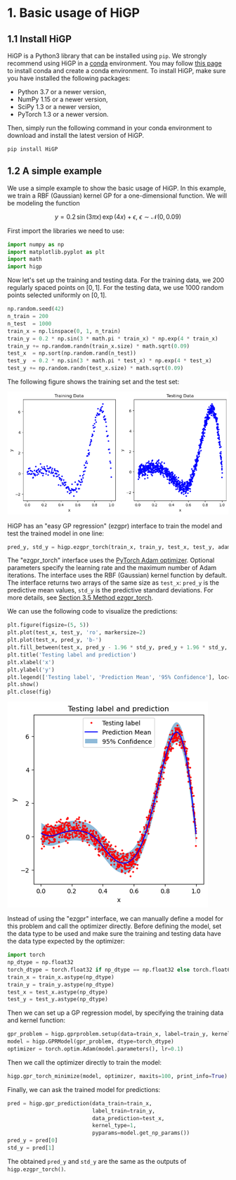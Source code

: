 # 1. Basic usage of HiGP

## 1.1 Install HiGP

HiGP is a Python3 library that can be installed using `pip`. We strongly recommend using HiGP in a [conda](https://www.anaconda.com/blog/understanding-conda-and-pip) environment. You may follow [this page](https://conda.io/projects/conda/en/latest/user-guide/tasks/manage-environments.html) to install conda and create a conda environment. To install HiGP, make sure you have installed the following packages:

* Python 3.7 or a newer version,
* NumPy 1.15 or a newer version,
* SciPy 1.3 or a newer version,
* PyTorch 1.3 or a newer version.

Then, simply run the following command in your conda environment to download and install the latest version of HiGP.

```python
pip install HiGP
```

## 1.2 A simple example

We use a simple example to show the basic usage of HiGP. In this example, we train a RBF (Gaussian) kernel GP for a one-dimensional function. We will be modeling the function

```math
y = 0.2 \, \sin(3 \pi x) \, \exp(4x) + \epsilon, \ 
\epsilon \sim \mathcal{N}(0, 0.09)
```

First import the libraries we need to use:

```python
import numpy as np
import matplotlib.pyplot as plt
import math
import higp
```

Now let's set up the training and testing data. For the training data, we 200 regularly spaced points on $[0, 1]$. For the testing data, we use 1000 random points selected
uniformly on $[0, 1]$.

```python
np.random.seed(42)
n_train = 200
n_test  = 1000
train_x = np.linspace(0, 1, n_train)
train_y = 0.2 * np.sin(3 * math.pi * train_x) * np.exp(4 * train_x) 
train_y += np.random.randn(train_x.size) * math.sqrt(0.09)
test_x  = np.sort(np.random.rand(n_test))
test_y  = 0.2 * np.sin(3 * math.pi * test_x) * np.exp(4 * test_x)
test_y += np.random.randn(test_x.size) * math.sqrt(0.09)
```

The following figure shows the training set and the test set:

![Example00 - training sets and test sets](figs/Example00_1.png)

HiGP has an "easy GP regression" (ezgpr) interface to train the model and test the trained model in one line:

```python
pred_y, std_y = higp.ezgpr_torch(train_x, train_y, test_x, test_y, adam_lr=0.1, adam_maxits=100)
```

The "ezgpr_torch" interface uses the [PyTorch Adam optimizer](https://pytorch.org/docs/stable/generated/torch.optim.Adam.html).
Optional parameters specify the learning rate and the maximum number 
of Adam iterations.
The interface uses the RBF (Gaussian) kernel function by default.
The interface returns two arrays of the same size as `test_x`: `pred_y` is the predictive mean values, `std_y` is the predictive standard deviations.
For more details, see 
[Section 3.5 Method ezgpr_torch](https://github.com/huanghua1994/HiGP/blob/main/docs/3-API-reference.md#35-method-ezgpr_torch).

We can use the following code to visualize the predictions:

```python
plt.figure(figsize=(5, 5))
plt.plot(test_x, test_y, 'ro', markersize=2)
plt.plot(test_x, pred_y, 'b-')
plt.fill_between(test_x, pred_y - 1.96 * std_y, pred_y + 1.96 * std_y, alpha=0.5)
plt.title('Testing label and prediction')
plt.xlabel('x')
plt.ylabel('y')
plt.legend(['Testing label', 'Prediction Mean', '95% Confidence'], loc='upper center')
plt.show()
plt.close(fig)
```

![Example00 - prediction](figs/Example00_2.png)

Instead of using the "ezgpr" interface, we can manually define a model for this problem and call the optimizer directly. Before defining the model, set the data type to be used and make sure the training and testing data have the data type expected by the optimizer:

```python
import torch
np_dtype = np.float32
torch_dtype = torch.float32 if np_dtype == np.float32 else torch.float64
train_x = train_x.astype(np_dtype)
train_y = train_y.astype(np_dtype)
test_x = test_x.astype(np_dtype)
test_y = test_y.astype(np_dtype)
```

Then we can set up a GP regression model, by specifying the training data
and kernel function:

```python
gpr_problem = higp.gprproblem.setup(data=train_x, label=train_y, kernel_type=1)
model = higp.GPRModel(gpr_problem, dtype=torch_dtype)
optimizer = torch.optim.Adam(model.parameters(), lr=0.1)
```

Then we call the optimizer directly to train the model:

```python
higp.gpr_torch_minimize(model, optimizer, maxits=100, print_info=True)
```

Finally, we can ask the trained model for predictions:

```python
pred = higp.gpr_prediction(data_train=train_x,
                           label_train=train_y,
                           data_prediction=test_x,
                           kernel_type=1,
                           pyparams=model.get_np_params())
pred_y = pred[0]
std_y = pred[1]
```

The obtained `pred_y` and `std_y` are the same as the outputs of `higp.ezgpr_torch()`.
